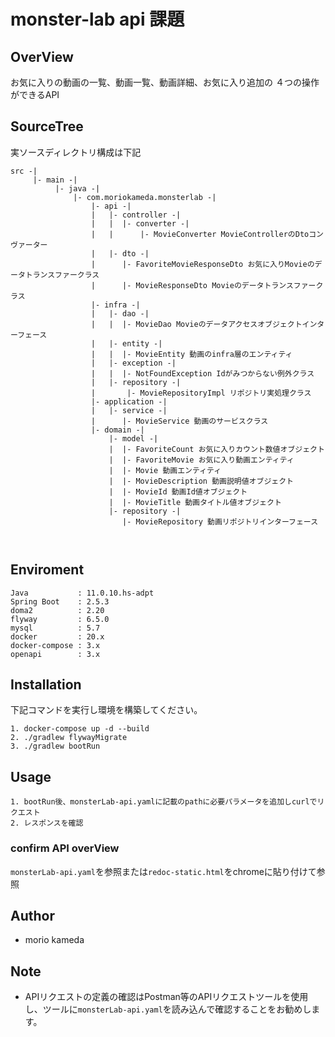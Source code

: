 # monster-lab api 課題

## OverView

お気に入りの動画の一覧、動画一覧、動画詳細、お気に入り追加の ４つの操作ができるAPI

## SourceTree

実ソースディレクトリ構成は下記

```
src -|
     |- main -|
          |- java -|
              |- com.moriokameda.monsterlab -|
                  |- api -|
                  |   |- controller -|
                  |   |  |- converter -|
                  |   |      |- MovieConverter MovieControllerのDtoコンヴァーター
                  |   |- dto -|
                  |      |- FavoriteMovieResponseDto お気に入りMovieのデータトランスファークラス
                  |      |- MovieResponseDto Movieのデータトランスファークラス
                  |- infra -|
                  |   |- dao -|
                  |   |  |- MovieDao Movieのデータアクセスオブジェクトインターフェース
                  |   |- entity -|
                  |   |  |- MovieEntity 動画のinfra層のエンティティ
                  |   |- exception -|
                  |   |  |- NotFoundException Idがみつからない例外クラス
                  |   |- repository -|
                  |       |- MovieRepositoryImpl リポジトリ実処理クラス
                  |- application -|
                  |   |- service -|
                  |      |- MovieService 動画のサービスクラス
                  |- domain -|  
                      |- model -|
                      |  |- FavoriteCount お気に入りカウント数値オブジェクト
                      |  |- FavoriteMovie お気に入り動画エンティティ
                      |  |- Movie 動画エンティティ
                      |  |- MovieDescription 動画説明値オブジェクト
                      |  |- MovieId 動画Id値オブジェクト
                      |  |- MovieTitle 動画タイトル値オブジェクト
                      |- repository -|
                         |- MovieRepository 動画リポジトリインターフェース
                  
                    
```

## Enviroment

```
Java           : 11.0.10.hs-adpt
Spring Boot    : 2.5.3
doma2          : 2.20
flyway         : 6.5.0
mysql          : 5.7
docker         : 20.x
docker-compose : 3.x
openapi        : 3.x
```

## Installation

下記コマンドを実行し環境を構築してください。

```
1. docker-compose up -d --build
2. ./gradlew flywayMigrate
3. ./gradlew bootRun
```

## Usage

```
1. bootRun後、monsterLab-api.yamlに記載のpathに必要パラメータを追加しcurlでリクエスト
2. レスポンスを確認
```

### confirm API overView

`monsterLab-api.yaml`を参照または`redoc-static.html`をchromeに貼り付けて参照

## Author

* morio kameda

## Note

* APIリクエストの定義の確認はPostman等のAPIリクエストツールを使用し、ツールに`monsterLab-api.yaml`を読み込んで確認することをお勧めします。